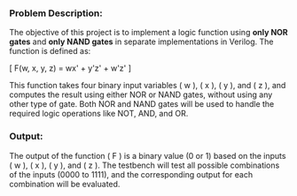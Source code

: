 ### Problem Description:
The objective of this project is to implement a logic function using **only NOR gates** and **only NAND gates** in separate implementations in Verilog. The function is defined as:

\[ F(w, x, y, z) = wx' + y'z' + w'z' \]

This function takes four binary input variables \( w \), \( x \), \( y \), and \( z \), and computes the result using either NOR or NAND gates, without using any other type of gate. Both NOR and NAND gates will be used to handle the required logic operations like NOT, AND, and OR.

### Output:
The output of the function \( F \) is a binary value (0 or 1) based on the inputs \( w \), \( x \), \( y \), and \( z \). The testbench will test all possible combinations of the inputs (0000 to 1111), and the corresponding output for each combination will be evaluated.
